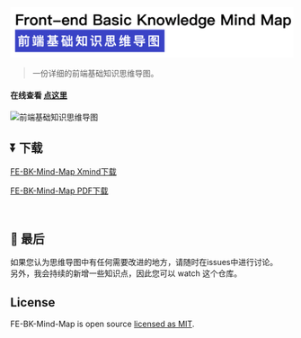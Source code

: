 ![Front-end basic knowledge mind map](./title-bg.png)

> 一份详细的前端基础知识思维导图。


####  在线查看 [点这里](https://mm.liayal.com)

![前端基础知识思维导图](./FE-BK-Mind-Map.png)


## ⏬ 下载
<a href="https://mm.liayal.com/FE-BK-Mind-Map-2020-08-01.xmind?attname=" target="_blank" rel="noopener" download="FE-BK-Mind-Map.xmind">FE-BK-Mind-Map Xmind下载</a>

<a href="https://mm.liayal.com/FE-BK-Mind-Map-2020-08-01.pdf?attname=" target="_blank" rel="noopener" download="FE-BK-Mind-Map.pdf">FE-BK-Mind-Map PDF下载</a>

<br/>

## 🚦 最后
如果您认为思维导图中有任何需要改进的地方，请随时在issues中进行讨论。   
另外，我会持续的新增一些知识点，因此您可以 watch 这个仓库。


## License

FE-BK-Mind-Map is open source [licensed as MIT](https://github.com/facebook/create-react-app/blob/master/LICENSE).
